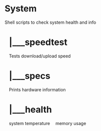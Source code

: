 # System
Shell scripts to check system health and info

# &ensp;|___speedtest
&ensp;&ensp;Tests download/upload speed

# &ensp;|___specs
&ensp;&ensp;Prints hardware information

# &ensp;|___health
&ensp;&ensp;system temperature
&ensp;&ensp;memory usage
